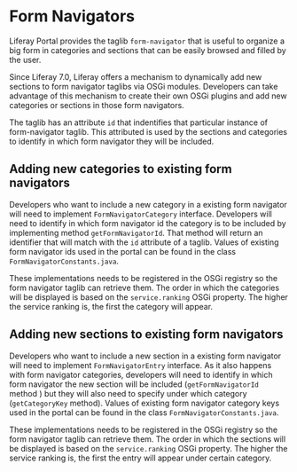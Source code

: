# Form Navigators

Liferay Portal provides the taglib `form-navigator` that is useful to organize a
big form in categories and sections that can be easily browsed and filled by the
user.

Since Liferay 7.0, Liferay offers a mechanism to dynamically add new sections to
form navigator taglibs via OSGi modules. Developers can take advantage of this
mechanism to create their own OSGi plugins and add new categories or sections in
those form navigators.

The taglib has an attribute `id` that indentifies that particular instance of
form-navigator taglib. This attributed is used by the sections and categories to
identify in which form navigator they will be included.

## Adding new categories to existing form navigators

Developers who want to include a new category in a existing form navigator will
need to implement `FormNavigatorCategory` interface. Developers will need to
identify in which form navigator id the category is to be included by
implementing method `getFormNavigatorId`. That method will return an identifier
that will match with the `id` attribute of a taglib. Values of existing form
navigator ids used in the portal can be found in the class
`FormNavigatorConstants.java`.

These implementations needs to be registered in the OSGi registry so the form
navigator taglib can retrieve them. The order in which the categories will be
displayed is based on the `service.ranking` OSGi property. The higher the
service ranking is, the first the category will appear.

## Adding new sections to existing form navigators

Developers who want to include a new section in a existing form navigator will
need to implement `FormNavigatorEntry` interface. As it also happens with form
navigator categories, developers will need to identify in which form navigator
the new section will be included (`getFormNavigatorId` method ) but they will
also need to specify under which category (`getCategoryKey` method). Values of
existing form navigator category keys used in the portal can be found in the
class `FormNavigatorConstants.java`.

These implementations needs to be registered in the OSGi registry so the form
navigator taglib can retrieve them. The order in which the sections will be
displayed is based on the `service.ranking` OSGi property. The higher the
service ranking is, the first the entry will appear under certain category.